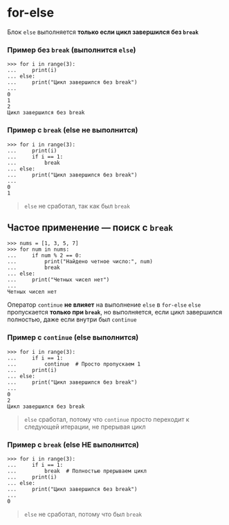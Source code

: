 # for-else

Блок `else` выполняется **только если цикл завершился без `break`**

### Пример без `break` (выполнится `else`)
```pycon
>>> for i in range(3):
...     print(i)
... else:
...     print("Цикл завершился без break")
...
0
1
2
Цикл завершился без break
```

### Пример с `break` (else не выполнится)
```pycon
>>> for i in range(3):
...     print(i)
...     if i == 1:
...         break
... else:
...     print("Цикл завершился без break")
...
0
1
```
> `else` не сработал, так как был `break`

## Частое применение — поиск с `break`
```pycon
>>> nums = [1, 3, 5, 7]
>>> for num in nums:
...     if num % 2 == 0:
...         print("Найдено четное число:", num)
...         break
... else:
...     print("Четных чисел нет")
...
Четных чисел нет
```
































Оператор `continue` **не влияет** на выполнение `else` в `for-else`
`else` пропускается **только при `break`**, но выполняется, если цикл завершился полностью,
даже если внутри был `continue`

### Пример с `continue` (else выполнится)
```pycon
>>> for i in range(3):
...     if i == 1:
...         continue  # Просто пропускаем 1
...     print(i)
... else:
...     print("Цикл завершился без break")
...
0
2
Цикл завершился без break
```
> `else` сработал, потому что `continue` просто переходит к следующей итерации, не прерывая цикл

### Пример с `break` (else НЕ выполнится)
```pycon
>>> for i in range(3):
...     if i == 1:
...         break  # Полностью прерываем цикл
...     print(i)
... else:
...     print("Цикл завершился без break")
...
0
```
> `else` не сработал, потому что был `break`
